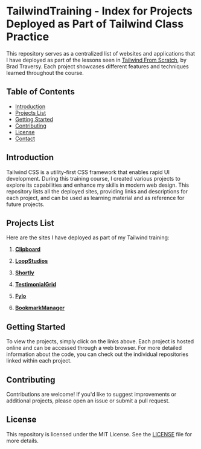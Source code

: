 # TailwindTraining - Index for Projects Deployed as Part of Tailwind Class Practice

This repository serves as a centralized list of websites and applications that I have deployed as part of the lessons seen in [Tailwind From Scratch](https://tailwindfromscratch.com/), by Brad Traversy. Each project showcases different features and techniques learned throughout the course.

## Table of Contents

- [Introduction](#introduction)
- [Projects List](#projects-list)
- [Getting Started](#getting-started)
- [Contributing](#contributing)
- [License](#license)
- [Contact](#contact)

## Introduction

Tailwind CSS is a utility-first CSS framework that enables rapid UI development. During this training course, I created various projects to explore its capabilities and enhance my skills in modern web design. This repository lists all the deployed sites, providing links and descriptions for each project, and can be used as learning material and as reference for future projects.

## Projects List

Here are the sites I have deployed as part of my Tailwind training:

1. **[Clipboard](https://link-to-project1.com)**

2. **[LoopStudios](https://link-to-project2.com)**

3. **[Shortly](https://link-to-project3.com)**

4. **[TestimonialGrid](https://link-to-project3.com)**

5. **[Fylo](https://link-to-project3.com)**

6. **[BookmarkManager](https://link-to-project3.com)**



## Getting Started

To view the projects, simply click on the links above. Each project is hosted online and can be accessed through a web browser. For more detailed information about the code, you can check out the individual repositories linked within each project.

## Contributing

Contributions are welcome! If you'd like to suggest improvements or additional projects, please open an issue or submit a pull request.

## License

This repository is licensed under the MIT License. See the [LICENSE](LICENSE) file for more details.
